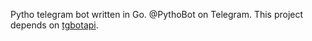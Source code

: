 Pytho telegram bot written in Go. @PythoBot on Telegram.
This project depends on [tgbotapi](https://github.com/go-telegram-bot-api/telegram-bot-api).